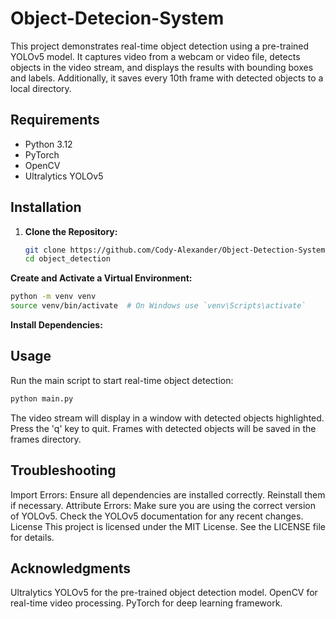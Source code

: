 # Object-Detecion-System
This project demonstrates real-time object detection using a pre-trained YOLOv5 model. It captures video from a webcam or video file, detects objects in the video stream, and displays the results with bounding boxes and labels. Additionally, it saves every 10th frame with detected objects to a local directory.

## Requirements

- Python 3.12
- PyTorch
- OpenCV
- Ultralytics YOLOv5

## Installation

1. **Clone the Repository:**

   ```bash
   git clone https://github.com/Cody-Alexander/Object-Detection-System.git
   cd object_detection
   ```
**Create and Activate a Virtual Environment:**

```bash
python -m venv venv
source venv/bin/activate  # On Windows use `venv\Scripts\activate`
```
**Install Dependencies:**


## Usage
Run the main script to start real-time object detection:

```bash
python main.py
```
The video stream will display in a window with detected objects highlighted. Press the 'q' key to quit. Frames with detected objects will be saved in the frames directory.

## Troubleshooting
Import Errors: Ensure all dependencies are installed correctly. Reinstall them if necessary.
Attribute Errors: Make sure you are using the correct version of YOLOv5. Check the YOLOv5 documentation for any recent changes.
License
This project is licensed under the MIT License. See the LICENSE file for details.

## Acknowledgments
Ultralytics YOLOv5 for the pre-trained object detection model.
OpenCV for real-time video processing.
PyTorch for deep learning framework.
